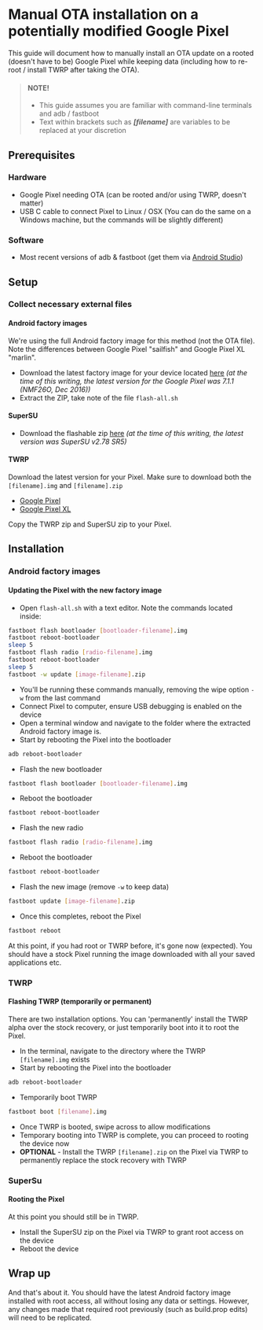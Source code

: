 # Manual OTA installation on a potentially modified Google Pixel
This guide will document how to manually install an OTA update on a rooted (doesn't have to be) Google Pixel while keeping data (including how to re-root / install TWRP after taking the OTA).

> #### NOTE!
> * This guide assumes you are familiar with command-line terminals and adb / fastboot
> * Text within brackets such as **_[filename]_** are variables to be replaced at your discretion


## Prerequisites
### Hardware
* Google Pixel needing OTA (can be rooted and/or using TWRP, doesn't matter)
* USB C cable to connect Pixel to Linux / OSX (You can do the same on a Windows machine, but the commands will be slightly different)

### Software
* Most recent versions of adb & fastboot (get them via [Android Studio](https://developer.android.com/studio/index.html))

## Setup
### Collect necessary external files

#### Android factory images
We're using the full Android factory image for this method (not the OTA file). Note the differences between Google Pixel "sailfish" and Google Pixel XL "marlin".
* Download the latest factory image for your device located [here](https://developers.google.com/android/images) *(at the time of this writing, the latest version for the Google Pixel was 7.1.1 (NMF26O, Dec 2016))*
* Extract the ZIP, take note of the file ```flash-all.sh```

#### SuperSU
* Download the flashable zip [here](https://plus.google.com/+Chainfire/posts/jpR76YEgaM9?sfc=true) *(at the time of this writing, the latest version was SuperSU v2.78 SR5)*

#### TWRP
Download the latest version for your Pixel. Make sure to download both the ```[filename].img``` and ```[filename].zip```
* [Google Pixel](https://twrp.me/devices/googlepixel.html)
* [Google Pixel XL](https://twrp.me/devices/googlepixelxl.html)

Copy the TWRP zip and SuperSU zip to your Pixel.

## Installation
### Android factory images
#### Updating the Pixel with the new factory image
* Open ```flash-all.sh``` with a text editor. Note the commands located inside:
```bash
fastboot flash bootloader [bootloader-filename].img
fastboot reboot-bootloader
sleep 5
fastboot flash radio [radio-filename].img
fastboot reboot-bootloader
sleep 5
fastboot -w update [image-filename].zip 
```
* You'll be running these commands manually, removing the wipe option ```-w``` from the last command
* Connect Pixel to computer, ensure USB debugging is enabled on the device
* Open a terminal window and navigate to the folder where the extracted Android factory image is.
* Start by rebooting the Pixel into the bootloader
```bash
adb reboot-bootloader
```
* Flash the new bootloader
```bash
fastboot flash bootloader [bootloader-filename].img
```
* Reboot the bootloader
```bash
fastboot reboot-bootloader
```
* Flash the new radio
```bash
fastboot flash radio [radio-filename].img
```
* Reboot the bootloader
```bash
fastboot reboot-bootloader
```
* Flash the new image (remove ```-w``` to keep data)
```bash
fastboot update [image-filename].zip 
```
* Once this completes, reboot the Pixel
```bash
fastboot reboot
```

At this point, if you had root or TWRP before, it's gone now (expected). You should have a stock Pixel running the image downloaded with all your saved applications etc.

### TWRP
#### Flashing TWRP (temporarily or permanent)
There are two installation options. You can 'permanently' install the TWRP alpha over the stock recovery, or just temporarily boot into it to root the Pixel.

* In the terminal, navigate to the directory where the TWRP ```[filename].img``` exists
* Start by rebooting the Pixel into the bootloader
```bash
adb reboot-bootloader
```
* Temporarily boot TWRP
```bash
fastboot boot [filename].img
```
* Once TWRP is booted, swipe across to allow modifications
* Temporary booting into TWRP is complete, you can proceed to rooting the device now
* **OPTIONAL** - Install the TWRP ```[filename].zip``` on the Pixel via TWRP to permanently replace the stock recovery with TWRP

### SuperSu
#### Rooting the Pixel
At this point you should still be in TWRP.
* Install the SuperSU zip on the Pixel via TWRP to grant root access on the device
* Reboot the device

## Wrap up
And that's about it. You should have the latest Android factory image installed with root access, all without losing any data or settings. However, any changes made that required root previously (such as build.prop edits) will need to be replicated.






